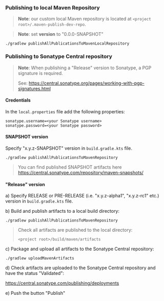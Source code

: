 ### Publishing to local Maven Repository

> **Note**: our custom local Maven repository is located at `<project root>/.maven-publish-dev-repo`.

> **Note**: set **version** to "0.0.0-SNAPSHOT"

`./gradlew publishAllPublicationsToMavenLocalRepository`


### Publishing to Sonatype Central repository

> **Note**: When publishing a "Release" version to Sonatype, a PGP signature is required.
>
> See: https://central.sonatype.org/pages/working-with-pgp-signatures.html
        
                                                               
#### Credentials
                                 
In the `local.properties` file add the following properties:
```properties
sonatype.username=<your Sonatype username>
sonatype.password=<your Sonatype password>
```

#### SNAPSHOT version

Specify "x.y.z-SNAPSHOT" version in `build.gradle.kts` file.

`./gradlew publishAllPublicationsToMavenRepository`

> You can find published SNAPSHOT artifacts here https://central.sonatype.com/repository/maven-snapshots/


#### "Release" version

  a) Specify RELEASE or PRE-RELEASE (i.e. "x.y.z-alpha1", "x.y.z-rc1" etc.) version in `build.gradle.kts` file.

  b) Build and publish artifacts to a local build directory:

`./gradlew publishAllPublicationsToMavenRepository`

> Check all artifacts are published to the local directory:
>
> `<project root>/build/maven/artifacts`
>

  c) Package and upload all artifacts to the Sonatype Central repository:

`./gradlew uploadMavenArtifacts`

  d) Check artifacts are uploaded to the Sonatype Central repository and have the status "Validated":

https://central.sonatype.com/publishing/deployments

  e) Push the button "Publish"
